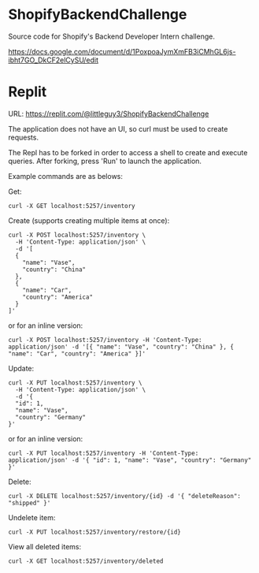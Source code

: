 # ShopifyBackendChallenge
Source code for Shopify's Backend Developer Intern challenge.

https://docs.google.com/document/d/1PoxpoaJymXmFB3iCMhGL6js-ibht7GO_DkCF2elCySU/edit

# Replit
URL: https://replit.com/@littleguy3/ShopifyBackendChallenge

The application does not have an UI, so curl must be used to create requests.

The Repl has to be forked in order to access a shell to create and execute queries. After forking, press 'Run' to launch the application.

Example commands are as belows:

Get:
```
curl -X GET localhost:5257/inventory
```

Create (supports creating multiple items at once):
```
curl -X POST localhost:5257/inventory \
  -H 'Content-Type: application/json' \
  -d '[
  {
    "name": "Vase",
    "country": "China"
  },
  {
    "name": "Car",
    "country": "America"
  }
]'
```
or for an inline version:
```
curl -X POST localhost:5257/inventory -H 'Content-Type: application/json' -d '[{ "name": "Vase", "country": "China" }, { "name": "Car", "country": "America" }]'
```

Update:
```
curl -X PUT localhost:5257/inventory \
  -H 'Content-Type: application/json' \
  -d '{
  "id": 1,
  "name": "Vase",
  "country": "Germany"
}'
```
or for an inline version:
```
curl -X PUT localhost:5257/inventory -H 'Content-Type: application/json' -d '{ "id": 1, "name": "Vase", "country": "Germany" }'
```

Delete:
```
curl -X DELETE localhost:5257/inventory/{id} -d '{ "deleteReason": "shipped" }'
```

Undelete item:
```
curl -X PUT localhost:5257/inventory/restore/{id}
```

View all deleted items: 
```
curl -X GET localhost:5257/inventory/deleted
```
